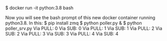 $ docker run -it python:3.8 bash

Now you will see the bash prompt of this new docker container running python3.8.
In this:
$ pip install zmq
$ python poller.py &
$ python poller_srv.py
Via PULL: 0
Via SUB: 0
Via PULL: 1
Via SUB: 1
Via PULL: 2
Via SUB: 2
Via PULL: 3
Via SUB: 3
Via PULL: 4
Via SUB: 4
